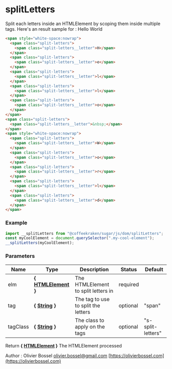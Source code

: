 # splitLetters

Split each letters inside an HTMLElement by scoping them inside multiple tags.
Here's an result sample for : Hello World

```html
<span style="white-space:nowrap">
  <span class="split-letters">
    <span class="split-letters__letter">H</span>
  </span>
  <span class="split-letters">
    <span class="split-letters__letter">e</span>
  </span>
  <span class="split-letters">
    <span class="split-letters__letter">l</span>
  </span>
  <span class="split-letters">
    <span class="split-letters__letter">l</span>
  </span>
  <span class="split-letters">
    <span class="split-letters__letter">o</span>
  </span>
</span>
<span class="split-letters">
  <span class="split-letters__letter">&nbsp;</span>
</span>
<span style="white-space:nowrap">
  <span class="split-letters">
    <span class="split-letters__letter">W</span>
  </span>
  <span class="split-letters">
    <span class="split-letters__letter">o</span>
  </span>
  <span class="split-letters">
    <span class="split-letters__letter">r</span>
  </span>
  <span class="split-letters">
    <span class="split-letters__letter">l</span>
  </span>
  <span class="split-letters">
    <span class="split-letters__letter">d</span>
  </span>
</span>
```

### Example

```js
import __splitLetters from "@coffeekraken/sugar/js/dom/splitLetters";
const myCoolElement = document.querySelector(".my-cool-element");
__splitLetters(myCoolElement);
```

### Parameters

| Name     | Type                                                                                                   | Description                         | Status   | Default           |
| -------- | ------------------------------------------------------------------------------------------------------ | ----------------------------------- | -------- | ----------------- |
| elm      | **{ [HTMLElement](https://developer.mozilla.org/fr/docs/Web/API/HTMLElement) }**                       | The HTMLElement to split letters in | required |
| tag      | **{ [String](https://developer.mozilla.org/fr/docs/Web/JavaScript/Reference/Objets_globaux/String) }** | The tag to use to split the letters | optional | "span"            |
| tagClass | **{ [String](https://developer.mozilla.org/fr/docs/Web/JavaScript/Reference/Objets_globaux/String) }** | The class to apply on the tags      | optional | "s-split-letters" |

Return **{ [HTMLElement](https://developer.mozilla.org/fr/docs/Web/API/HTMLElement) }** The HTMLElement processed

Author : Olivier Bossel [olivier.bossel@gmail.com](mailto:olivier.bossel@gmail.com) [https://olivierbossel.com](https://olivierbossel.com)
